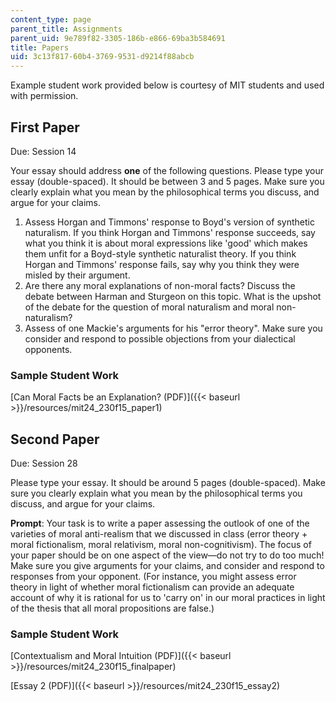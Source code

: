 ```yaml
---
content_type: page
parent_title: Assignments
parent_uid: 9e789f82-3305-186b-e866-69ba3b584691
title: Papers
uid: 3c13f817-60b4-3769-9531-d9214f88abcb
---
```


Example student work provided below is courtesy of MIT students and used with permission.

First Paper
-----------

Due: Session 14

Your essay should address **one** of the following questions. Please type your essay (double-spaced). It should be between 3 and 5 pages. Make sure you clearly explain what you mean by the philosophical terms you discuss, and argue for your claims.

1.  Assess Horgan and Timmons' response to Boyd's version of synthetic naturalism. If you think Horgan and Timmons' response succeeds, say what you think it is about moral expressions like 'good' which makes them unfit for a Boyd-style synthetic naturalist theory. If you think Horgan and Timmons' response fails, say why you think they were misled by their argument.
2.  Are there any moral explanations of non-moral facts? Discuss the debate between Harman and Sturgeon on this topic. What is the upshot of the debate for the question of moral naturalism and moral non-naturalism?
3.  Assess of one Mackie's arguments for his "error theory". Make sure you consider and respond to possible objections from your dialectical opponents.

### Sample Student Work

[Can Moral Facts be an Explanation? (PDF)]({{< baseurl >}}/resources/mit24_230f15_paper1) 

Second Paper
------------

Due: Session 28

Please type your essay. It should be around 5 pages (double-spaced). Make sure you clearly explain what you mean by the philosophical terms you discuss, and argue for your claims.

**Prompt**: Your task is to write a paper assessing the outlook of one of the varieties of moral anti-realism that we discussed in class (error theory + moral fictionalism, moral relativism, moral non-cognitivism). The focus of your paper should be on one aspect of the view—do not try to do too much! Make sure you give arguments for your claims, and consider and respond to responses from your opponent. (For instance, you might assess error theory in light of whether moral fictionalism can provide an adequate account of why it is rational for us to 'carry on' in our moral practices in light of the thesis that all moral propositions are false.)

### Sample Student Work

[Contextualism and Moral Intuition (PDF)]({{< baseurl >}}/resources/mit24_230f15_finalpaper) 

[Essay 2 (PDF)]({{< baseurl >}}/resources/mit24_230f15_essay2)